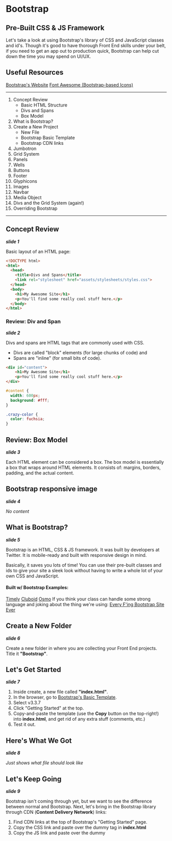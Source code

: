 # Bootstrap
## Pre-Built CSS & JS Framework
Let's take a look at using Bootstrap's library of CSS and JavaScript classes and id's. Though it's good to have thorough Front End skills under your belt, if you need to get an app out to production quick, Bootstrap can help cut down the time you may spend on UI/UX.

## Useful Resources
[Bootstrap's Website](http://getbootstrap.com/)
[Font Awesome (Bootstrap-based Icons)](http://fontawesome.io/)

---

1. Concept Review
	* Basic HTML Structure
	* Divs and Spans
	* Box Model
2. What is Bootstrap?
3. Create a New Project
	* New File
	* Bootstrap Basic Template
	* Bootstrap CDN links
4. Jumbotron
5. Grid System
6. Panels
7. Wells
8. Buttons
9. Footer
10. Glyphicons
11. Images
12. Navbar
13. Media Object
14. Divs and the Grid System (again!)
15. Overriding Bootstrap

---

## Concept Review
***slide 1***

Basic layout of an HTML page:

```html
<!DOCTYPE html>
<html>
  <head>
    <title>Divs and Spans</title>
    <link rel="stylesheet" href="assets/stylesheets/styles.css">
  </head>
  <body>
    <h1>My Awesome Site</h1>
    <p>You'll find some really cool stuff here.</p>
  </body>
</html>
```

### Review: Div and Span
***slide 2***

Divs and spans are HTML tags that are commonly used with CSS. 
* Divs are called "block" elements (for large chunks of code) and
* Spans are "inline" (for small bits of code).

```html
<div id="content">
    <h1>My Awesome Site</h1>
    <p>You'll find some really cool stuff here.</p>
</div>
```

```css
#content {
  width: 600px;
  background: #fff;
}

.crazy-color {
  color: fuchsia;
}
```

## Review: Box Model
***slide 3***

Each HTML element can be considered a box. The box model is essentially a box that wraps around HTML elements. It consists of: margins, borders, padding, and the actual content.

## Bootstrap responsive image
***slide 4***

*No content*

## What is Bootstrap?
***slide 5***

Bootstrap is an HTML, CSS & JS framework. It was built by developers at Twitter. It is mobile-ready and built with responsive design in mind.

Basically, it saves you lots of time! You can use their pre-built classes and ids to give your site a sleek look without having to write a whole lot of your own CSS and JavaScript.

#### Built w/ Bootstrap Examples:
[Timely](https://timelyapp.com/)
[Cluboid](www.cluboid.com/)
[Osmo](https://www.playosmo.com/en/)
If you think your class can handle some strong language and joking about the thing we're using:
[Every F'ing Bootstrap Site Ever](http://adventurega.me/bootstrap/)

## Create a New Folder
***slide 6***

Create a new folder in where you are collecting your Front End projects. Title it **"Bootstrap"**.

## Let's Get Started
***slide 7***

1. Inside create, a new file called **"index.html"**.
2. In the browser, go to [Bootstrap's Basic Template](http://getbootstrap.com/). 
3. Select v3.3.7
4. Click "Getting Started" at the top.
5. Copy-and-paste the template (use the **Copy** button on the top-right!) into **index.html**, and get rid of any extra stuff (comments, etc.)
6. Test it out.

## Here's What We Got
***slide 8***

*Just shows what file should look like*

## Let's Keep Going
***slide 9***

Bootstrap isn't coming through yet, but we want to see the difference between normal and Bootstrap. Next, let's bring in the Bootstrap library through CDN (**Content Delivery Network**) links:

1. Find CDN links at the top of Bootstrap's "Getting Started" page.
2. Copy the CSS link and paste over the dummy <link> tag in **index.html**
3. Copy the JS link and paste over the dummy <script> tag in **index.html**. Be careful not to delete or paste-over the <script> tag bringing in jQuery! Bootstrap is written in jQuery and needs that link!
4. Test again!

## Simple Test
***slide 10***

*Shows index.html with CDN link instead of local links*

## Use the Inspector
***slide 11***

* Hover over the "Hello, world!"
* Right-click to "Inspect"
* Notice the styles being applied
* Click the "Sources" tab
* Notice the Bootstrap folder (cloud)

## Bootstrap-ify
***slide 12***

Let's add to our **index.html** page a couple of common Bootstrap components, then we will look at them in more detail.

We're going to wrap everything in a `<div>` with the class of "jumbotron". Inside the `<div>` we'll keep the `<h1>`, add a `<p>`, and add an `<a>` tag that takes the classes of "btn" and "btn-primary" and "btn-lg".

```html
<div class="jumbotron">
	<h1>My Awesome Site</h1>
	<p>Bask in it's AWESOMENESS.</p>
	<a class="btn btn-primary btn-lg">Click this!</a>
</div>
```

Test out its responsiveness: change the size of the browser from big to small to big again.

## Grid Talk 1
***slide 13***

### Bootstrap Grid System
These are building blocks of a Bootstrap website. They provide us with responsive page layouts using rows & columns. This lets us not have to worry about floating in CSS! 

With Bootstrap, pages can be laid out in columns. Column size must add up to twelve (12). See the examples in Bootstrap's [documentation](http://getbootstrap.com/css/#grid).

## Grid Talk 2
***slide 14***

Columns work within a row, and rows work within a container.
So we'll start with a <div> with "container" class, then a <div> with "row" class, then our <div>'s with "col-" classes.

Let's add a full-width column with Lorem Ipsum filler text.

You can either use Sublime's lorem-autofill (type in "lorem" and then press *tab*). Or choose an [Ipsum Generator](http://mashable.com/2013/07/11/lorem-ipsum/#wkre_euxBiqp) of your liking.

```html
<div class="container">
  <div class="row">
    <div class="col-md-12">
      <p>
      	Lorem ipsum dolor sit amet, consectetur adipisicing elit, sed do eiusmod tempor 
        incididunt ut labore et dolore magna aliqua. Ut enim ad minim veniam, quis 
        nostrud exercitation ullamco laboris nisi ut aliquip exea commodo consequat.
      </p>
      <p>
      	Duis aute irure dolor in reprehenderit in voluptate velit esse cillum dolore eu 
        fugiat nulla pariatur. Excepteur sint occaecat cupidatat non proident, sunt in 
        culpa qui officia deserunt mollit anim id est laborum.
      </p>
    </div>
  </div>
</div>
```

Show how to make uneven columns:

```html
<div class="container">
  <div class="row">
    <div class="col-lg-8">
      <p>
      	Lorem ipsum dolor sit amet, consectetur adipisicing elit, sed do eiusmod tempor 
        incididunt ut labore et dolore magna aliqua. Ut enim ad minim veniam, quis 
        nostrud exercitation ullamco laboris nisi ut aliquip exea commodo consequat.
      </p>
    </div>
    <div class="col-lg-4">
      <p>
      	Duis aute irure dolor in reprehenderit in voluptate velit esse cillum dolore eu 
        fugiat nulla pariatur. Excepteur sint occaecat cupidatat non proident, sunt in 
        culpa qui officia deserunt mollit anim id est laborum.
      </p>
    </div>
  </div>
</div>
```

Show how to make responsive columns:

Add classes for smaller screen size col-10 and col-2 to divs above

## Grid Challenge
***slide 15*** **[SHOW](http://techtalentsouth.slides.com/techtalentsouth/ftci-bootstrap?token=JpCRR0qg#/0/15)**
*Give students 5 minutes to complete. Ask to raise hands or Slack you when complete and check their work.*

* Add a new row with 3 columns
* Hint: use class="col-md-4"

## Grid Solution
***slide 16*** **[SHOW](http://techtalentsouth.slides.com/techtalentsouth/ftci-bootstrap?token=JpCRR0qg#/0/16)**

Possible Solution:
```html
<div class="row">
  <div class="col-md-4">
    <p>Authentic typewriter you probably haven't heard of them normcores paleo.</p>
  </div>
  <div class="col-md-4">
      <p>Authentic typewriter you probably haven't heard of them normcore Ugh mi</p>
  </div>
  <div class="col-md-4">
    <p>Authentic typewriter you probably haven't heard of them normcore</p>
  </div>
</div>
```

## Contained in Style
***slide 17***

The grid system only provide this x- and y- layout system for your page. It does not have any border or background properties (unless you write your own). We'll look now at two Bootstrap containers that do have these properties built-in (and can be used easily within the grid system).

## Panels!
***slide 18***

[Panels](https://getbootstrap.com/docs/3.3/components/#panels)
Panels are made up of several classes attributed to nested <div> tags. There is the "panel" class, plus color choice in "panel-". Then the "panel-body" <div> would hold your main content. You can also add a "panel-heading" (above "panel-body"), and add a "panel-footer" (below "panel-body").

```html
<div class="panel panel-default">
  <div class="panel-heading">
      My Article Title
  </div> <!-- closing of panel heading -->
  <div class="panel-body">
    Lorem ipsum dolor sit amet, consectetur adipisicing elit, 
    sed do eiusmod tempor incididunt<super>*</super> ut labore 
    et dolore magna aliqua. Ut enim ad minim veniam.
  </div> <!-- closing of panel body -->
  <div class="panel-footer">
    <super>*</super>No, not really.
  </div> <!-- closing of panel footer -->
</div> <!-- closing of panel class -->
```

## Panel Challenge
***slide 19*** **[SHOW](http://techtalentsouth.slides.com/techtalentsouth/ftci-bootstrap?token=JpCRR0qg#/0/19)**
*Give students 5-10 minutes to complete. Ask to raise hands or Slack you when complete and check their work.*

* Make a new row with three columns
* Create a panel in each row w/ heading, body & footer
* Make them colorful!
* Let me know when you're finished
* Share with class

## Panel Solution
***slide 20*** **[SHOW](http://techtalentsouth.slides.com/techtalentsouth/ftci-bootstrap?token=JpCRR0qg#/0/20)**

Possible Solution:
```html
<div class="row">
	<div class="col-md-4">
		<div class="panel panel-primary">
			<div class="panel-heading panel-primary">Heading 1</div>
			<div class="panel-body">
				<p>Authentic typewriter you probably haven't heard of them normcore, sustainable hoodie Thundercats heirloom squid craft beer Schlitz. Ugh biodiesel Pitchfork mixtape High Life. Put a bird on it selvage bicycle rights paleo.</p>
			</div>
		</div> 
	</div>
	<div class="col-md-4">
		<div class="panel panel-success">
			<div class="panel-heading">Heading 2</div>
			<div class="panel-body">
				<p>Authentic typewriter you probably haven't heard of them normcore, sustainable hoodie Thundercats heirloom squid craft beer Schlitz. Ugh biodiesel Pitchfork mixtape High Life. Put a bird on it selvage bicycle rights paleo.</p>
			</div>
		</div>
	</div>
	<div class="col-md-4">
		<div class="panel panel-warning">
			<div class="panel-heading">Heading 3</div>
			<div class="panel-body">
				<p>Authentic typewriter you probably haven't heard of them normcore, sustainable hoodie Thundercats heirloom squid craft beer Schlitz. Ugh biodiesel Pitchfork mixtape High Life. Put a bird on it selvage bicycle rights paleo.</p>
			</div>
		</div>
	</div>
</div>
```

## Well, Well, Well 1
***slide 21***
[Bootstrap Wells](http://getbootstrap.com/docs/3.3/components/#wells)
The "well" class is like the panel's minimalist cousin. All you get is a grey box with a grey border surrounding your content. But, it's much more easier to implement.

```html
<div class="well">
  <p>
		Ten years ago a crack commando unit was sent to prison 
		by a military court for a crime they didn’t commit. 
		These men promptly escaped from a maximum security stockade to the Los Angeles underground. Today, still wanted by the government, they survive as soldiers of fortune. 
  </p>
</div>
```

## Well, Well, Well 2
***slide 22***

There's also some size variation for wells.

```html
<div class="well well-lg">
  <p>
    Kinda looks the same as just the standard well, really.
  </p>
</div>
<div class="well well-sm">
  <p>
    I'm a little well div, short and stout. Here's my grey
    background, here's my grey border.
  </p>
</div>
```

## Well Challenge
***slide 23- this slide has solution on it, wait to*** **[SHOW](http://techtalentsouth.slides.com/techtalentsouth/ftci-bootstrap?token=JpCRR0qg#/0/23)** 

*Give students 5 minutes to complete. Ask to raise hands or Slack you when complete and check their work.*

* Build a new row, this time with just 2 columns
* Surround content in each column in a <div> with a "well" class

Possible Solution:
```html
<div class="row">
  <div class="col-md-6">
    <div class="well">
      <p>
        Gumbo beet greens corn soko endive gumbo gourd. Parsley shallot courgette tatsoi pea sprouts fava bean collard greens dandelion okra wakame tomato. Dandelion cucumber earthnut pea peanut soko zucchini.
      </p>
    </div>
  </div>
  <div class="col-md-6">
    <div class="well">
      <p>
        Celery quandong swiss chard chicory earthnut pea potato. Salsify taro catsear garlic gram celery bitterleaf wattle seed collard greens nori. Grape wattle seed kombu beetroot horseradish carrot squash brussels sprout chard.
      </p>
    </div>
  </div>
</div>
```

## Buttons 1
***slide 24***

[Bootstrap Buttons](http://getbootstrap.com/docs/3.3/css/#btn-groups)

You can add Bootstrap button ("btn") classes to nearly any HTML tag (though results may vary). Generally, though, we add to <a> or <button> tags.

Add a button to your 3rd column:
```html
<a href="#" class="btn btn-success">Sign Up Now!</a>
```
## Buttons 2
***slide 25***

The "btn" classes will not alone create a button. You must also include the style/color of the button.

The choices are:
*"btn-default" (white)
*"btn-primary" (dark blue)
*"btn-info" (light blue)
*"btn-warning" (orange)
*"btn-danger" (red)
*"btn-success" (green)

You can also change the size of the button with:
*"btn-lg" (large)
*"btn-sm" (small)
*"btn-xs" (really small!)

## Add a Footer
***slide 26 - This slide has the solution, wait to*** **[SHOW](http://techtalentsouth.slides.com/techtalentsouth/ftci-bootstrap?token=JpCRR0qg#/0/26)**

*Give students 5 minutes to complete. Ask to raise hands or Slack you when complete and check their work.*

Try looking up the code for a footer on your own to add to your site.

*Add a footer
*Use a 3 column layout (again)
*Include the copyright symbol in the right col , navigation in the center col, and follow me in the right col.

Possible Solution:
```html
<footer>
  <div class="container">
    <div class="row">
      <div class="col-md-4">© 2014</div>
      <div class="col-md-4">
        <ul class="nav nav-pills">
          <li><a href="#">Contact Us </a></li>
          <li><a href="#">Get Support</a></li>
          <li><a href="#">Privacy Policy</a></li>
        </ul>
      </div>
      <div class="col-md-4">
        <p class="text-right"><a href="#">Follow Us</a></p>
      </div>
    </div>
  </div>
</footer>
```
Note that copyright symbol could just be copy-n-pasted in, or you can use the proper Number (&#169;) or Entity (&copy;).
W3Schools has a good [list of Symbols for HTML](https://www.w3schools.com/html/html_symbols.asp).

## Add a Glyph(icon)
***slide 27***

[Bootstrap Glyphicons](http://getbootstrap.com/docs/3.3/components/#glyphicons)

Glyphicons are just Bootstrap's fancy name for "icons" - those little pictures that often precede or procede text, or maybe replace text altogether, as a representation of what is meant (e.g., having an envelope icon instead of the phrase "Email us").

Glyphicons come through as classes. Like the Bootstrap buttons, these are dependent on two classes: "glyphicon" and "glyphicon-", where the hyphen is proceded by a certain glyphicon name (see the docs).

You can house these classes in either a <span> tag (traditional choice), or an <i> tag (as some developers have recently taken to doing, as italics was moved to the <em> tag).

Example, within our Footer:
```html
<li>
  <a href="#">
    Contact Us <span class="glyphicon glyphicon-envelope"></span>
  </a>
</li>
```

[Font Awesome](http://fontawesome.io/) is another place to get icons (and with a much greater selection to choose from). You go have to request a CDN link, however - it is no longer available right on their site.


## Images
***slide 28***
[Bootstrap Images](http://getbootstrap.com/docs/3.3/css/#images)

Bootstrap has some sweet classes for your images.

The "img-responsive" class makes your images change its size relative to the browser size.
```html
<img src="assets/images/llamas.jpg" class="img-responsive" alt="llamas!" />
```

There are also classes that can change the overall shape of your image:
```html
<img src="assets/images/llamas.jpg" alt="llama rounded" class="img-rounded">
<img src="assets/images/llamas.jpg" alt="llama circle!" class="img-circle">
<img src="assets/images/llamas.jpg" alt="llamas w/ nice border" class="img-thumbnail">
```

* "img-rounded" - adds a border-radius
* "img-circle" - image is now circle-shaped!
* "img-thumbnail" - gives a rounded border


## Throw in a Navbar
***slide 29***

[Bootstrap Navbar](http://getbootstrap.com/docs/3.3/components/#navbar)

A *navbar* is that container you see at the top of many websites, listing contents of the page or links to other pages. All the social media sites have one. Bootstrap makes them easy!

Taken straight from the docs:
```html
<nav class="navbar navbar-default" role="navigation">
  <div class="container-fluid">
    <!-- Brand and toggle get grouped for better mobile display -->
    <div class="navbar-header">
      <button type="button" class="navbar-toggle collapsed" data-toggle="collapse" data-target="#bs-example-navbar-collapse-1">
        <span class="sr-only">Toggle navigation</span>
        <span class="icon-bar"></span>
        <span class="icon-bar"></span>
        <span class="icon-bar"></span>
      </button>
      <a class="navbar-brand" href="#">Brand</a>
    </div>
    <!-- Collect the nav links, forms, and other content for toggling -->
    <div class="collapse navbar-collapse" id="bs-example-navbar-collapse-1">
      <ul class="nav navbar-nav">
        <li class="active"><a href="#">Link</a></li>
        <li><a href="#">Link</a></li>
        <li class="dropdown">
          <a href="#" class="dropdown-toggle" data-toggle="dropdown">Dropdown <span class="caret"></span></a>
          <ul class="dropdown-menu" role="menu">
            <li><a href="#">Action</a></li>
            <li><a href="#">Another action</a></li>
            <li><a href="#">Something else here</a></li>
            <li class="divider"></li>
            <li><a href="#">Separated link</a></li>
            <li class="divider"></li>
            <li><a href="#">One more separated link</a></li>
          </ul>
        </li>
      </ul>
      <form class="navbar-form navbar-left" role="search">
        <div class="form-group">
          <input type="text" class="form-control" placeholder="Search">
        </div>
        <button type="submit" class="btn btn-default">Submit</button>
      </form>
      <ul class="nav navbar-nav navbar-right">
        <li><a href="#">Link</a></li>
        <li class="dropdown">
          <a href="#" class="dropdown-toggle" data-toggle="dropdown">Dropdown <span class="caret"></span></a>
          <ul class="dropdown-menu" role="menu">
            <li><a href="#">Action</a></li>
            <li><a href="#">Another action</a></li>
            <li><a href="#">Something else here</a></li>
            <li class="divider"></li>
            <li><a href="#">Separated link</a></li>
          </ul>
        </li>
      </ul>
    </div><!-- /.navbar-collapse -->
  </div><!-- /.container-fluid -->
</nav>
```
## Navbar Features:
***slide 30***

*Brand (usually link to home/index page)
*Dropdowns
*Active Class (denotes which page you're currently on)
*Inline Form (we would need RoR or JS to power)
*Placeholder (text within input fields)

You can pick and choose from their main example, you probably won't need every aspect of a Bootstrap navbar. But don't delete the *navbar-header* <div> or remove "navbar-collapse" from its <div>. These power the responsive design of the navbar, which will gradually put items (from the right) into what is called a "hamburger menu", as the browser size decreases. (Try it out!)

If Dropdowns are not working, check to make sure jQuery and Bootstrap JS CDN links are written properly.

## Add a Media Object
***slide 31***

[Bootstrap Media Object](http://getbootstrap.com/docs/3.3/components/#media)

Media Object classe are for building various types of components (like blog comments, Tweets, etc.) that feature a left- or right-aligned image alongside textual content.

Add a media object into your second column panel:
```html
<div class="media">
  <a class="pull-left" href="#">
    <img class="media-object" src="assets/images/daschund.jpg" alt="Doxie">
  </a>
  <div class="media-body">
    <h4 class="media-heading">Mini Dachshunds are my favorite</h4>
    <p>
        Authentic typewriter you probably haven't heard of them normcore, 
        sustainable hoodie Thundercats heirloom squid craft beer Schlitz. 
        Ugh biodiesel Pitchfork mixtape High Life. Put a bird on it selvage 
        bicycle rights paleo.
    </p>
  </div>
</div>
```


## Embed a Video!
***slide 32***

[Bootstrap Responsive Embed](http://getbootstrap.com/docs/3.3/components/#responsive-embed)

These classes are MAGIC because they allow browsers to determine video or slideshow dimensions based on the width of their containing block by creating an intrinsic ratio that will properly scale on any device.

Find a video on YouTube and add it to the first column panel:
```html
<div class="embed-responsive embed-responsive-16by9">
  <iframe src="http://www.youtube.com/embed/jR4lLJu_-wE" class="embed-responsive-item">
  </iframe>
</div>
```

## Div-ception 1
***slide 33*** **[show](http://techtalentsouth.slides.com/techtalentsouth/ftci-bootstrap?token=JpCRR0qg#/0/33)**

Exhibit meme.

## Div-ception 2
***slide 34***  **[SHOW](http://techtalentsouth.slides.com/techtalentsouth/ftci-bootstrap?token=JpCRR0qg#/0/34)**

Using Bootstrap to development is a shortcut, but that doesn't mean it can't seem incredibly complicated. You tend to have `<div>` within `<div>` within `<div>` to get the right layout.
We saw an example of this when working with **Panels**.

## Challenge: Deep Div-ing 1
***slide 35***  **[SHOW](http://techtalentsouth.slides.com/techtalentsouth/ftci-bootstrap?token=JpCRR0qg#/0/35)
**

The challenge is to create a layout similar to the one shown in the slide. 

## Challenge: Deep Div-ing 2
***slide 36*** **[SHOW](http://techtalentsouth.slides.com/techtalentsouth/ftci-bootstrap?token=JpCRR0qg#/0/36)**

Possible Solution:
```html
<div class="container">
  <div class="row">
    <div class="col-md-3">
      <h1>Left Sidebar</h1>
      <p>
  			Cut the cheese st. agur blue cheese fromage. Taleggio caerphilly bocconcini caerphilly cheese and wine feta brie feta. Dolcelatte monterey jack melted cheese dolcelatte cream cheese croque monsieur brie cheese triangles. Hard cheese the big cheese squirty cheese everyone loves bavarian bergkase cow caerphilly gouda. Stinking 
        bishop cheese slices bavarian bergkase dolcelatte.
      </p>
    </div>
    <div class="col-md-6">
      <div class="row">
  	<div class="col-md-4">
  	  <h3>Column 1</h3>
  	  <p>
  	    Queso rubber cheese melted cheese. Halloumi cheesy grin smelly cheese fondue brie taleggio dolcelatte red leicester.
          </p>
  	</div>
  	<div class="col-md-4">
  	  <h3>Column 2</h3>
  	    <p>
  	      Mascarpone dolcelatte cheese and biscuits camembert de normandie fondue fromage frais cheese on toast pepper jack. Goat.
            </p>
        </div>
  	<div class="col-md-4">
  	  <h3>Column 3</h3>
  	  <p>
  	    Halloumi melted cheese bocconcini. Manchego danish fontina cream cheese when the cheese comes out everybody's happy melted cheese.
          </p>
  	</div>
      </div>
    </div>
    <div class="col-md-3">
      <h1>Right Sidebar</h1>
      <p>
  			Cottage cheese caerphilly jarlsberg. Monterey jack rubber cheese port-salut cheeseburger cut the cheese manchego mascarpone smelly cheese. Chalk and cheese caerphilly queso cheese and biscuits cheese and biscuits cheddar parmesan everyone loves. Port-salut squirty cheese emmental the big cheese mascarpone red leicester melted cheese taleggio. Hard cheese cheese triangles cheese and wine.
      </p>
    </div>
  </div>
</div>
```


## Additional Features
***slide 37***

If time permits, have students research and present these features.  Otherwise just highlight them quickly without code.

* [Pagination](http://getbootstrap.com/components/#pagination)
* [Badges](http://getbootstrap.com/components/#badges)
* [Alerts](http://getbootstrap.com/components/#alerts)
* [Progress Bar](http://getbootstrap.com/components/#progress)
* [Carousel](http://getbootstrap.com/javascript/#carousel)


## Overriding Bootstrap Styles 1
***slide 38***

* Add an external style sheet called "styles.css" to the "assets/stylesheets" folder.
* Link this stylesheet to **index.html** - make sure this link is *after* your Bootstrap CDN link (page is read top-to-bottom).
* Use the Inspector tool to determine the class you'd like to override. 
* Write styles that take priority over Bootstrap's styles.

## Overriding Bootstrap Styles 2
***slide 39***

Let's say we want to change the color of <h1>s inside the "jumbotron". Inspecting that element tells us that the color in this Bootstrap style is inherited from a parent element.

To change this style we can define it in our own stylesheet. Inspecting again shows the Bootstrap style crossed out with our own taking priority.

```css
.jumbotron h1 {
  color: orange;
}
```

**Why does this work?**

## Bootstrap Themes
***slide 40***

NEED INSTRUCTIONS HERE FOR IMPLEMENTING FROM ONE OF THESE

[Bootswatch](http://bootswatch.com/)
[Wrap Bootstrap](https://wrapbootstrap.com/)
[Start Bootstrap](https://startbootstrap.com/)

## Review Questions
***no slide ***

* What is Bootstrap? *A front-end framework with predefined CSS rules and JS code.*
* What is the grid system in bootstrap? *The page is divided into 12 columns and as many rows as needed. Each column can be subdivided in the same way*
* What are the three main classes that make up the grid system? *.container, .row, .col*
How many columns are in a row? *12*
How do we specify the width of column? *using the .col-"screen-size value"-"(1-12)" class format.*
How does the xs, sm, med, lg, xl sizing work when on the same element? *Specifies column width at varying screen sizes."
What class do use to make buttons in bootstrap? *.btn and .btn-"color"*
What class do we use to make nice text boxes?
<div> .card
<div> .card-body
<p> .card-tex



## Activity + Homework
***slide 41***

(or in-class activity, if time allows)

* Add Bootstrap to your personal site
* Add a navbar, header and footer
* Flow each page of your content into a 2 or 3 column grid
* Add an external stylesheet and write a few styles
* If there's time: add a theme!

#### Div-ception Challenge II: Div-ing Deeper
* Try to mimic Twitter's layout (the feed page)
* Just fake the content
* Use custom CSS to size the user pic
